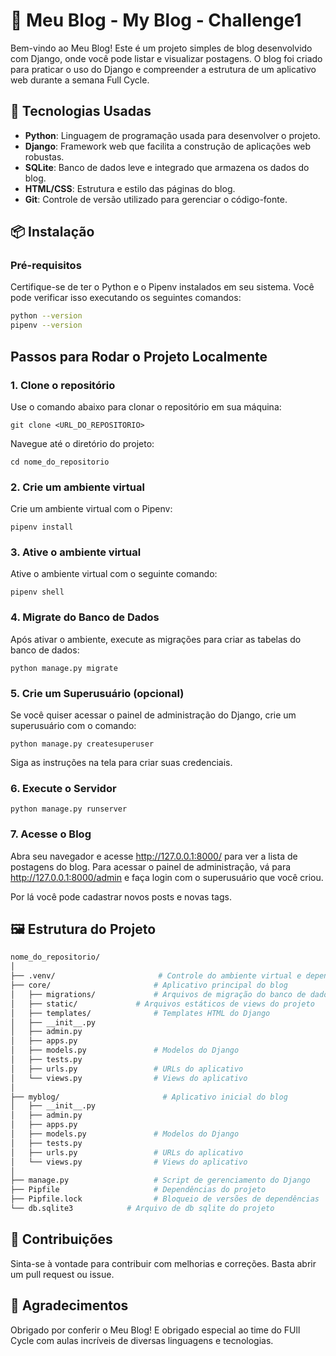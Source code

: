 # 📝 Meu Blog - My Blog - Challenge1

Bem-vindo ao Meu Blog! Este é um projeto simples de blog desenvolvido com Django, onde você pode listar e visualizar postagens. O blog foi criado para praticar o uso do Django e compreender a estrutura de um aplicativo web durante a semana Full Cycle.

## 🚀 Tecnologias Usadas

- **Python**: Linguagem de programação usada para desenvolver o projeto.
- **Django**: Framework web que facilita a construção de aplicações web robustas.
- **SQLite**: Banco de dados leve e integrado que armazena os dados do blog.
- **HTML/CSS**: Estrutura e estilo das páginas do blog.
- **Git**: Controle de versão utilizado para gerenciar o código-fonte.

## 📦 Instalação

### Pré-requisitos

Certifique-se de ter o Python e o Pipenv instalados em seu sistema. Você pode verificar isso executando os seguintes comandos:

```bash
python --version
pipenv --version
```

## Passos para Rodar o Projeto Localmente

### 1. Clone o repositório

Use o comando abaixo para clonar o repositório em sua máquina:

`git clone <URL_DO_REPOSITORIO>`

Navegue até o diretório do projeto:

`cd nome_do_repositorio`

### 2. Crie um ambiente virtual

Crie um ambiente virtual com o Pipenv:

`pipenv install`

### 3. Ative o ambiente virtual

Ative o ambiente virtual com o seguinte comando:

`pipenv shell`

### 4. Migrate do Banco de Dados

Após ativar o ambiente, execute as migrações para criar as tabelas do banco de dados:

`python manage.py migrate`

### 5. Crie um Superusuário (opcional)

Se você quiser acessar o painel de administração do Django, crie um superusuário com o comando:

`python manage.py createsuperuser`

Siga as instruções na tela para criar suas credenciais.

### 6. Execute o Servidor

`python manage.py runserver`

### 7. Acesse o Blog

Abra seu navegador e acesse http://127.0.0.1:8000/ para ver a lista de postagens do blog. Para acessar o painel de administração, vá para http://127.0.0.1:8000/admin e faça login com o superusuário que você criou.

Por lá você pode cadastrar novos posts e novas tags.

## 🖼️ Estrutura do Projeto

```bash
nome_do_repositorio/
│
├── .venv/                       # Controle do ambiente virtual e dependências
├── core/                       # Aplicativo principal do blog
│   ├── migrations/             # Arquivos de migração do banco de dados
│   ├── static/             # Arquivos estáticos de views do projeto
│   ├── templates/              # Templates HTML do Django
│   ├── __init__.py
│   ├── admin.py
│   ├── apps.py
│   ├── models.py               # Modelos do Django
│   ├── tests.py
│   ├── urls.py                 # URLs do aplicativo
│   └── views.py                # Views do aplicativo
│
├── myblog/                       # Aplicativo inicial do blog
│   ├── __init__.py
│   ├── admin.py
│   ├── apps.py
│   ├── models.py               # Modelos do Django
│   ├── tests.py
│   ├── urls.py                 # URLs do aplicativo
│   └── views.py                # Views do aplicativo
│
├── manage.py                   # Script de gerenciamento do Django
├── Pipfile                     # Dependências do projeto
├── Pipfile.lock                # Bloqueio de versões de dependências
└── db.sqlite3            # Arquivo de db sqlite do projeto
```

## 📄 Contribuições

Sinta-se à vontade para contribuir com melhorias e correções. Basta abrir um pull request ou issue.

## 🙌 Agradecimentos

Obrigado por conferir o Meu Blog! E obrigado especial ao time do FUll Cycle com aulas incríveis de diversas linguagens e tecnologias.
